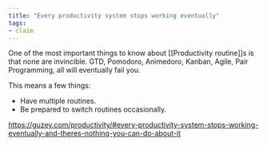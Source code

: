 ```yaml
---
title: "Every productivity system stops working eventually"
tags:
- claim
---
```


One of the most important things to know about [[Productivity routine]]s is that none are invincible. GTD, Pomodoro, Animedoro, Kanban, Agile, Pair Programming, all will eventually fail you.

This means a few things:

- Have multiple routines.
- Be prepared to switch routines occasionally.

https://guzey.com/productivity/#every-productivity-system-stops-working-eventually-and-theres-nothing-you-can-do-about-it